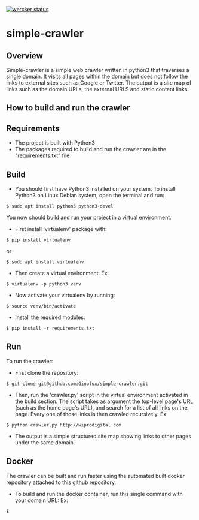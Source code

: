 [![wercker status](https://app.wercker.com/status/924382abdf77d8e6c394c8525c8983ed/s/master "wercker status")](https://app.wercker.com/project/byKey/924382abdf77d8e6c394c8525c8983ed)
# simple-crawler

## Overview

Simple-crawler is a simple web crawler written in python3 that traverses a single domain. It visits all pages within the domain but does not follow the links to external sites such as Google or Twitter.
The output is a site map of links such as the domain URLs, the external URLS and static content links.

## How to build and run the crawler
## Requirements
* The project is built with Python3
* The packages required to build and run the crawler are in the "requirements.txt" file

## Build
* You should first have Python3 installed on your system. To install Python3 on Linux Debian system, open the terminal and run:
```
$ sudo apt install python3 python3-devel
```
You now should build and run your project in a virtual environment. 
* First install 'virtualenv' package with:
```
$ pip install virtualenv
```
or 

```
$ sudo apt install virtualenv
```

* Then create a virtual environment:
Ex: 
```
$ virtualenv -p python3 venv
```

* Now activate your virtualenv by running:
```
$ source venv/bin/activate
```

* Install the required modules:
```
$ pip install -r requirements.txt
```

## Run
To run the crawler: 
* First clone the repository:
```
$ git clone git@github.com:Ginolux/simple-crawler.git
```

* Then, run the 'crawler.py' script in the virtual environment activated in the build section. The script takes as argument the top-level page's URL (such as the home page's URL), and search for a list of all links on the page. Every one of those links is then crawled recursively.
Ex:
```
$ python crawler.py http://wiprodigital.com
```

* The output is a simple structured site map showing links to other pages under the same domain.

## Docker
The crawler can be built and run faster using the automated built docker repository attached to this github repository.
* To build and run the docker container, run this single command with your domain URL:
Ex:
```
$ 
```
